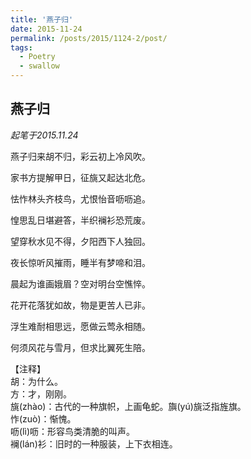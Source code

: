 ```yaml
---
title: '燕子归'
date: 2015-11-24
permalink: /posts/2015/1124-2/post/
tags:
  - Poetry
  - swallow
---
```


燕子归
------
*起笔于2015.11.24*

燕子归来胡不归，彩云初上冷风吹。

家书方提解甲日，征旐又起达北危。

怯怍林头齐枝鸟，尤恨怡音呖呖追。

惶思乱日堪避答，半织襕衫恐荒废。

望穿秋水见不得，夕阳西下人独回。

夜长惊听风摧雨，睡半有梦啼和泪。

晨起为谁画娥眉？空对明台空憔悴。

花开花落犹如故，物是更苦人已非。

浮生难耐相思远，愿做云莺永相随。

何须风花与雪月，但求比翼死生陪。


【注释】  
胡：为什么。  
方：才，刚刚。  
旐(zhào)：古代的一种旗帜，上画龟蛇。旟(yú)旐泛指旌旗。  
怍(zuò)：惭愧。  
呖(lì)呖：形容鸟类清脆的叫声。  
襕(lán)衫：旧时的一种服装，上下衣相连。  

